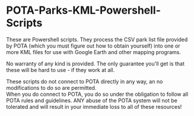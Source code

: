 # POTA-Parks-KML-Powershell-Scripts

These are Powershell scripts.  They process the CSV park list file provided by POTA (which you must figure out how to obtain yourself) into one or more KML files for use with Google Earth and other mapping programs.

No warranty of any kind is provided.  The only guarantee you'll get is that these will be hard to use - if they work at all.

These scripts do not connect to POTA directly in any way, an no modifications to do so are permitted.  
When you do connect to POTA, you do so under the obligation to follow all POTA rules and guidelines.  ANY abuse of the POTA system will not be tolerated and will result
in your immediate loss to all of these resources!
